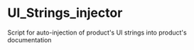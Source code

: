 # UI_Strings_injector
Script for auto-injection of product's UI strings into product's documentation
